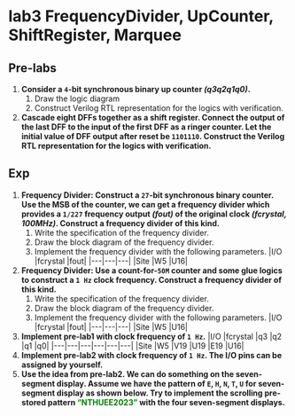 # lab3 FrequencyDivider, UpCounter, ShiftRegister, Marquee
## Pre-labs
1. **Consider a `4`-bit synchronous binary up counter *(q3q2q1q0)*.**
    1. Draw the logic diagram
    2. Construct Verilog RTL representation for the logics with verification.
2. **Cascade eight DFFs together as a shift register. Connect the output of the last DFF to the input of the first DFF as a ringer counter. Let the initial value of DFF output after reset be `1101110`. Construct the Verilog RTL representation for the logics with verification.**
## Exp
1. **Frequency Divider: Construct a `27`-bit synchronous binary counter. Use the MSB of the counter, we can get a frequency divider which provides a `1/227` frequency output *(fout)* of the original clock *(fcrystal, 100MHz)*. Construct a frequency divider of this kind.**
    1. Write the specification of the frequency divider.
    2. Draw the block diagram of the frequency divider.
    3. Implement the frequency divider with the following parameters.
        |I/O |fcrystal |fout|
        |---|---|---|
        |Site |W5 |U16|
2. **Frequency Divider: Use a count-for-`50M` counter and some glue logics to construct a `1 Hz` clock frequency. Construct a frequency divider of this kind.**
    1. Write the specification of the frequency divider.
    2. Draw the block diagram of the frequency divider.
    3. Implement the frequency divider with the following parameters.
        |I/O |fcrystal |fout|
        |---|---|---|
        |Site |W5 |U16|
3. **Implement pre-lab1 with clock frequency of `1 Hz`.**
    |I/O |fcrystal |q3 |q2 |q1 |q0|
    |---|---|---|---|---|---|
    |Site |W5 |V19 |U19 |E19 |U16|
4. **Implement pre-lab2 with clock frequency of `1 Hz`. The I/O pins can be assigned by yourself.**
5. **Use the idea from pre-lab2. We can do something on the seven-segment display. Assume we have the pattern of `E`, `H`, `N`, `T`, `U` for seven-segment display as shown below. Try to implement the scrolling pre-stored pattern <font color=green>“NTHUEE2023”</font> with the four seven-segment displays.**
